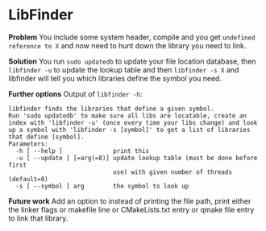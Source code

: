 # LibFinder

**Problem**
You include some system header, compile and you get `undefined reference to X` and now need to hunt down the library you need to link.

**Solution**
You run `sudo updatedb` to update your file location database, then `libfinder -u` to update the lookup table and then `libfinder -s X` and libfinder will tell you which libraries define the symbol you need.

**Further options**
Output of `libfinder -h`:

    libfinder finds the libraries that define a given symbol.
    Run 'sudo updatedb' to make sure all libs are locatable, create an index with 'libfinder -u' (once every time your libs change) and look up a symbol with 'libfinder -s [symbol]' to get a list of libraries that define [symbol].
    Parameters:
      -h [ --help ]              print this
      -u [ --update ] [=arg(=8)] update lookup table (must be done before first
                                 use) with given number of threads (default=8)
      -s [ --symbol ] arg        the symbol to look up

**Future work**
Add an option to instead of printing the file path, print either the linker flags or makefile line or CMakeLists.txt entry or qmake file entry to link that library.
